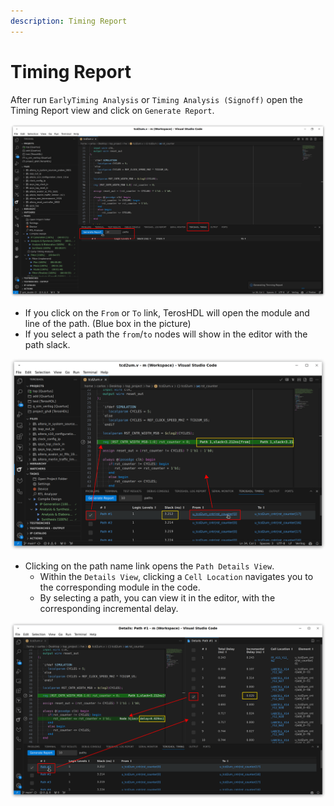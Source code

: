 ```yaml
---
description: Timing Report
---
```


# Timing Report

After run `EarlyTiming Analysis` or `Timing Analysis (Signoff)` open the Timing Report view and click on `Generate Report`.

<p align="center">

![Quartus](/img/tool_manager/tools/quartus/timing_0.png)
</p>

- If you click on the `From` or `To` link, TerosHDL will open the module and line of the path. (Blue box in the picture)
- If you select a path the `from`/`to` nodes will show in the editor with the path slack.


<p align="center">

![Quartus](/img/tool_manager/tools/quartus/timing_1.png)
</p>

- Clicking on the path name link opens the `Path Details View`.
    - Within the `Details View`, clicking a `Cell Location` navigates you to the corresponding module in the code.
    - By selecting a path, you can view it in the editor, with the corresponding incremental delay.

<p align="center">

![Quartus](/img/tool_manager/tools/quartus/timing_2.png)
</p>




